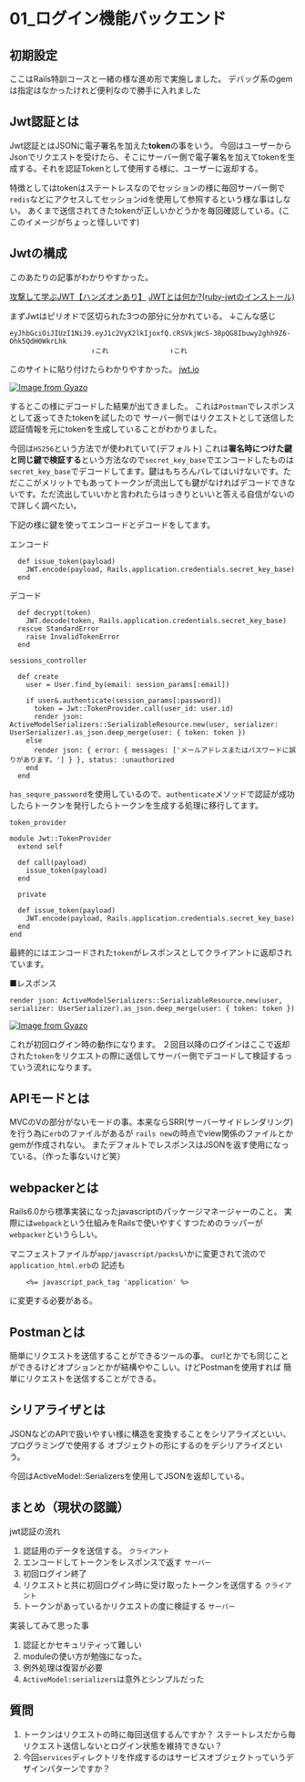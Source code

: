# 01_ログイン機能バックエンド

## 初期設定

ここはRails特訓コースと一緒の様な進め形で実施しました。
デバッグ系のgemは指定はなかったけれど便利なので勝手に入れました


## Jwt認証とは

Jwt認証とはJSONに電子署名を加えた**token**の事をいう。
今回はユーザーからJsonでリクエストを受けたら、そこにサーバー側で電子署名を加えてtokenを生成する。それを認証Tokenとして使用する様に、ユーザーに返却する。

特徴としてはtokenはステートレスなのでセッションの様に毎回サーバー側で`redis`などにアクセスしてセッションidを使用して参照するという様な事はしない。
あくまで送信されてきたtokenが正しいかどうかを毎回確認している。(ここのイメージがちょっと怪しいです)

## Jwtの構成

このあたりの記事がわかりやすかった。

[攻撃して学ぶJWT【ハンズオンあり】](https://moneyforward.com/engineers_blog/2020/09/15/jwt/)
[JWTとは何か?(ruby-jwtのインストール)](https://blog.cloud-acct.com/posts/u-rails-whats-jwt/) 

まずJwtはピリオドで区切られた3つの部分に分かれている。
↓こんな感じ

```
eyJhbGciOiJIUzI1NiJ9.eyJ1c2VyX2lkIjoxfQ.cRSVkjWcS-38pQG8Ibuwy2ghh9Z6-Ohk5QdH0WkrLhk
                    ↑これ　　　　　　　　　↑これ　　　　　　　　　　　　　　　　　　
```
このサイトに貼り付けたらわかりやすかった。
[jwt.io](https://jwt.io/)

[![Image from Gyazo](https://i.gyazo.com/45b924c8341f354bd6e1aba363e5f5b2.png)](https://gyazo.com/45b924c8341f354bd6e1aba363e5f5b2)


するとこの様にデコードした結果が出てきました。
これは`Postman`でレスポンスとして返ってきたtokenを試したので
サーバー側ではリクエストとして送信した認証情報を元にtokenを生成していることがわかりました。


今回は`HS256`という方法でが使われていて(デフォルト)
これは**署名時につけた鍵と同じ鍵で検証する**という方法なので`secret_key_base`でエンコードしたものは`secret_key_base`でデコードしてます。鍵はもちろんバレてはいけないです。ただここがメリットでもあってトークンが流出しても鍵がなければデコードできないです。ただ流出していいかと言われたらはっきりといいと答える自信がないので詳しく調べたい。

下記の様に鍵を使ってエンコードとデコードをしてます。

エンコード

```
  def issue_token(payload)
    JWT.encode(payload, Rails.application.credentials.secret_key_base)
  end
```

デコード

```
  def decrypt(token)
    JWT.decode(token, Rails.application.credentials.secret_key_base)
  rescue StandardError
    raise InvalidTokenError
  end
```


`sessions_controller`

```
  def create
    user = User.find_by(email: session_params[:email])

    if user&.authenticate(session_params[:password])
      token = Jwt::TokenProvider.call(user_id: user.id)
      render json: ActiveModelSerializers::SerializableResource.new(user, serializer: UserSerializer).as_json.deep_merge(user: { token: token })
    else
      render json: { error: { messages: ['メールアドレスまたはパスワードに誤りがあります。'] } }, status: :unauthorized
    end
  end
```

`has_sequre_password`を使用しているので、`authenticate`メソッドで認証が成功したらトークンを発行したらトークンを生成する処理に移行してます。


`token_provider`

```
module Jwt::TokenProvider
  extend self

  def call(payload)
    issue_token(payload)
  end

  private

  def issue_token(payload)
    JWT.encode(payload, Rails.application.credentials.secret_key_base)
  end
end
```

最終的にはエンコードされた`token`がレスポンスとしてクライアントに返却されています。

■レスポンス

```
render json: ActiveModelSerializers::SerializableResource.new(user, serializer: UserSerializer).as_json.deep_merge(user: { token: token })
```

[![Image from Gyazo](https://i.gyazo.com/24bbe671244b71391021c4905ebaa003.png)](https://gyazo.com/24bbe671244b71391021c4905ebaa003)

これが初回ログイン時の動作になります。
２回目以降のログインはここで返却された`token`をリクエストの際に送信してサーバー側でデコードして検証するっていう流れになります。

## APIモードとは
MVCのVの部分がないモードの事。本来ならSRR(サーバーサイドレンダリング)を行う為に`erb`のファイルがあるが
`rails new`の時点でview関係のファイルとかgemが作成されない。
またデフォルトでレスポンスはJSONを返す使用になっている。（作った事ないけど笑）

## webpackerとは

Rails6.0から標準実装になったjavascriptのパッケージマネージャーのこと。
実際には`webpack`という仕組みをRailsで使いやすくすつためのラッパーが`webpacker`というらしい。

マニフェストファイルが`app/javascript/packs`いかに変更されて流ので`application_html.erb`の
記述も

```
    <%= javascript_pack_tag 'application' %>
```
に変更する必要がある。

## Postmanとは
簡単にリクエストを送信することができるツールの事。
curlとかでも同じことができるけどオプションとかが結構ややこしい。けどPostmanを使用すれば
簡単にリクエストを送信することができる。

## シリアライザとは

JSONなどのAPIで扱いやすい様に構造を変換することをシリアライズといい、プログラミングで使用する
オブジェクトの形にするのをデシリアライズという。

今回はActiveModel::Serializersを使用してJSONを返却している。

## まとめ（現状の認識）

jwt認証の流れ

1. 認証用のデータを送信する。 `クライアント`
2. エンコードしてトークンをレスポンスで返す `サーバー`
3. 初回ログイン終了
4. リクエストと共に初回ログイン時に受け取ったトークンを送信する `クライアント`
5. トークンがあっているかリクエストの度に検証する `サーバー`

実装してみて思った事
1. 認証とかセキュリティって難しい
2. moduleの使い方が勉強になった。
3. 例外処理は復習が必要
4. `ActiveModel:serializers`は意外とシンプルだった

## 質問
1. トークンはリクエストの時に毎回送信するんですか？ ステートレスだから毎リクエスト送信しないとログイン状態を維持できない？
2. 今回`services`ディレクトリを作成するのはサービスオブジェクトっていうデザインパターンですか？